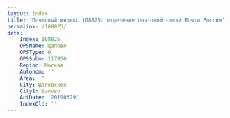 ```yaml
---
layout: index
title: 'Почтовый индекс 108825: отделение почтовой связи Почты России'
permalink: /108825/
data:
    Index: 108825
    OPSName: Щапово
    OPSType: О
    OPSSubm: 117950
    Region: Москва
    Autonom: ''
    Area: ''
    City: Щаповское
    City1: Щапово
    ActDate: '20190329'
    IndexOld: ''
---
```

